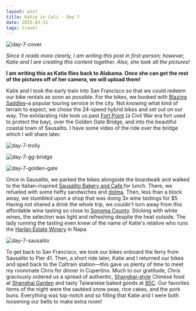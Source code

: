 ```yaml
---
layout: post
title: Katie in Cali - Day 7
date: 2015-03-31 
tags: travel
---
```


![day-7-cover](https://s3.us-east-2.amazonaws.com/jarrodparkes.com/day-7-cover.jpg "Day 7 Katie and Jarrod")

*Since it reads more clearly, I am writing this post in first-person; however, Katie and I are creating this content together. Also, she took all the pictures!*

**I am writing this as Katie flies back to Alabama. Once she can get the rest of the pictures off of her camera, we will upload them!**

Katie and I took the early train into San Francisco so that we could redeem our bike rentals as soon as possible. For the bikes, we booked with [Blazing Saddles](http://www.blazingsaddles.com/san-francisco)–a popular touring service in the city. Not knowing what kind of terrain to expect, we chose the 24-speed hybrid bikes and set out on our way. The exhilarating ride took us past [Fort Point](http://en.wikipedia.org/wiki/Fort_Point,_San_Francisco) (a Civil War era fort used to protect the bay), over the Golden Gate Bridge, and into the beautiful coastal town of Sausalito. I have some video of the ride over the bridge which I will share later.

![day-7-trolly](https://s3.us-east-2.amazonaws.com/jarrodparkes.com/day-7-trolly.jpg "day-7-trolly")

![day-7-gg-bridge](https://s3.us-east-2.amazonaws.com/jarrodparkes.com/day-7-gg-bridge.jpg "day-7-gg-bridge")

![day-7-golden-gate](https://s3.us-east-2.amazonaws.com/jarrodparkes.com/day-7-golden-gate.jpg "day-7-golden-gate")

Once in Sausalito, we parked the bikes alongside the boardwalk and walked to the Italian-inspired [Sausalito Bakery and Cafe ](http://www.yelp.com/biz/sausalito-bakery-and-cafe-sausalito)for lunch. There, we refueled with some hefty sandwiches and [dolma](http://en.wikipedia.org/wiki/Dolma). Then, less than a block away, we stumbled upon a shop that was doing 3x wine tastings for $5. Having not shared a drink the whole trip, we couldn't turn away from this affordable wine tasting so close to [Sonoma County](http://en.wikipedia.org/wiki/Sonoma_County,_California). Sticking with white wines, the selection was light and refreshing despite the heat outside. The lady running the tasting even knew of the name of Katie's relative who runs the [Harlan Estate Winery](https://harlanestate.com/) in Napa.

![day-7-sausalito](https://s3.us-east-2.amazonaws.com/jarrodparkes.com/day-7-sausalito.jpg "day-7-sausalito")

To get back to San Francisco, we took our bikes onboard the ferry from Sausalito to Pier 41. Then, a short ride later, Katie and I returned our bikes and sped back to the Caltrain station—this gave us plenty of time to meet my roommate Chris for dinner in Cupertino. Much to our gratitude, Chris graciously ordered us a spread of authentic, [Shanghai-style](http://en.wikipedia.org/wiki/Shanghai) Chinese food at [Shanghai Garden](http://www.shanghaigardeninc.com/) and tasty Taiwanese baked goods at [85C](http://85cafe.us/). Our favorites items of the night were the sautéed snow peas, rice cakes, and the pork buns. Everything was top-notch and so filling that Katie and I were both loosening our belts to make extra room!